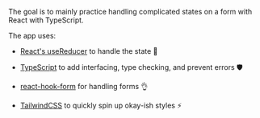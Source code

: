 The goal is to mainly practice handling complicated states on a form with React with TypeScript.

The app uses:

- [React's useReducer](https://reactjs.org/docs/hooks-reference.html#usereducer) to handle the state 🧶

- [TypeScript](https://www.typescriptlang.org/) to add interfacing, type checking, and prevent errors 🛡

- [react-hook-form](https://react-hook-form.com/) for handling forms 👌

- [TailwindCSS](https://tailwindcss.com/) to quickly spin up okay-ish styles ⚡
